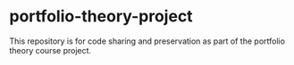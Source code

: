 # portfolio-theory-project
This repository is for code sharing and preservation as part of the portfolio theory course project.
